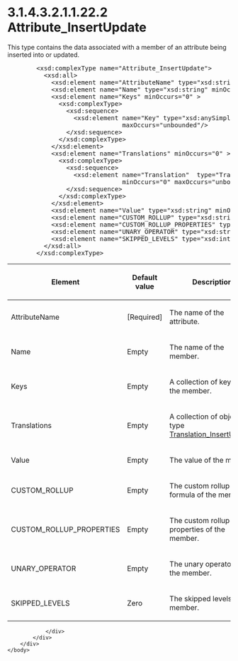<html dir="LTR" xmlns:mshelp="http://msdn.microsoft.com/mshelp" xmlns:ddue="http://ddue.schemas.microsoft.com/authoring/2003/5" xmlns:xlink="http://www.w3.org/1999/xlink" xmlns:tool="http://www.microsoft.com/tooltip">
    <head>
        <meta http-equiv="Content-Type" content="text/html; CHARSET=utf-8"></meta>
        <meta name="save" content="history"></meta>
        <title>3.1.4.3.2.1.1.22.2 Attribute_InsertUpdate</title>
        <xml>
            <mshelp:toctitle title="3.1.4.3.2.1.1.22.2 Attribute_InsertUpdate"></mshelp:toctitle>
            <mshelp:rltitle title="[MS-SSAS]: Attribute_InsertUpdate"></mshelp:rltitle>
            <mshelp:keyword index="A" term="a394af50-34a1-401b-a69f-d24a05b58100"></mshelp:keyword>
            <mshelp:attr name="DCSext.ContentType" value="open specification"></mshelp:attr>
            <mshelp:attr name="AssetID" value="a394af50-34a1-401b-a69f-d24a05b58100"></mshelp:attr>
            <mshelp:attr name="TopicType" value="kbRef"></mshelp:attr>
            <mshelp:attr name="DCSext.Title" value="[MS-SSAS]: Attribute_InsertUpdate" />
        </xml>
    </head>
    <body>
        <div id="header">
            <h1 class="heading">3.1.4.3.2.1.1.22.2 Attribute_InsertUpdate</h1>
        </div>
        <div id="mainSection">
            <div id="mainBody">
                <div id="allHistory" class="saveHistory"></div>
                <div id="sectionSection0" class="section" name="collapseableSection">
                    

<p>This type contains the data associated with a member of an
attribute being inserted into or updated.</p>

<dl>
<dd>
<div><pre>   &lt;xsd:complexType name=&quot;Attribute_InsertUpdate&quot;&gt;
     &lt;xsd:all&gt;
       &lt;xsd:element name=&quot;AttributeName&quot; type=&quot;xsd:string&quot; /&gt;
       &lt;xsd:element name=&quot;Name&quot; type=&quot;xsd:string&quot; minOccurs=&quot;0&quot; /&gt;
       &lt;xsd:element name=&quot;Keys&quot; minOccurs=&quot;0&quot; &gt;
         &lt;xsd:complexType&gt;
           &lt;xsd:sequence&gt;
             &lt;xsd:element name=&quot;Key&quot; type=&quot;xsd:anySimpleType&quot; minOccurs=&quot;0&quot;
                          maxOccurs=&quot;unbounded&quot;/&gt;
           &lt;/xsd:sequence&gt;
         &lt;/xsd:complexType&gt;
       &lt;/xsd:element&gt;
       &lt;xsd:element name=&quot;Translations&quot; minOccurs=&quot;0&quot; &gt;
         &lt;xsd:complexType&gt;
           &lt;xsd:sequence&gt;
             &lt;xsd:element name=&quot;Translation&quot;  type=&quot;Translation_InsertUpdate&quot;
                          minOccurs=&quot;0&quot; maxOccurs=&quot;unbounded&quot;/&gt;
           &lt;/xsd:sequence&gt;
         &lt;/xsd:complexType&gt;
       &lt;/xsd:element&gt;
       &lt;xsd:element name=&quot;Value&quot; type=&quot;xsd:string&quot; minOccurs=&quot;0&quot; /&gt;
       &lt;xsd:element name=&quot;CUSTOM_ROLLUP&quot; type=&quot;xsd:string&quot; minOccurs=&quot;0&quot; /&gt;
       &lt;xsd:element name=&quot;CUSTOM_ROLLUP_PROPERTIES&quot; type=&quot;xsd:string&quot; minOccurs=&quot;0&quot; /&gt;
       &lt;xsd:element name=&quot;UNARY_OPERATOR&quot; type=&quot;xsd:string&quot; minOccurs=&quot;0&quot; /&gt;
       &lt;xsd:element name=&quot;SKIPPED_LEVELS&quot; type=&quot;xsd:integer&quot; minOccurs=&quot;0&quot; /&gt;
     &lt;/xsd:all&gt;
   &lt;/xsd:complexType&gt;
</pre></div>
</dd></dl>

<table>
 <thead>
  <tr>
   <th>
   <p>Element</p>
   </th>
   <th>
   <p>Default value</p>
   </th>
   <th>
   <p>Description</p>
   </th>
  </tr>
 </thead>
 <tr>
  <td>
  <p>AttributeName</p>
  </td>
  <td>
  <p>[Required]</p>
  </td>
  <td>
  <p>The name of the attribute.</p>
  </td>
 </tr>
 <tr>
  <td>
  <p>Name</p>
  </td>
  <td>
  <p>Empty</p>
  </td>
  <td>
  <p>The name of the member.</p>
  </td>
 </tr>
 <tr>
  <td>
  <p>Keys</p>
  </td>
  <td>
  <p>Empty</p>
  </td>
  <td>
  <p>A collection of keys for the member.</p>
  </td>
 </tr>
 <tr>
  <td>
  <p>Translations</p>
  </td>
  <td>
  <p>Empty</p>
  </td>
  <td>
  <p>A collection of objects of type <a href="05363ad4-7470-413e-9f74-f1769446f9d4.html">Translation_InsertUpdate</a>.</p>
  </td>
 </tr>
 <tr>
  <td>
  <p>Value</p>
  </td>
  <td>
  <p>Empty</p>
  </td>
  <td>
  <p>The value of the member.</p>
  </td>
 </tr>
 <tr>
  <td>
  <p>CUSTOM_ROLLUP</p>
  </td>
  <td>
  <p>Empty</p>
  </td>
  <td>
  <p>The custom rollup formula of the member.</p>
  </td>
 </tr>
 <tr>
  <td>
  <p>CUSTOM_ROLLUP_PROPERTIES</p>
  </td>
  <td>
  <p>Empty</p>
  </td>
  <td>
  <p>The custom rollup properties of the member.</p>
  </td>
 </tr>
 <tr>
  <td>
  <p>UNARY_OPERATOR</p>
  </td>
  <td>
  <p>Empty</p>
  </td>
  <td>
  <p>The unary operator of the member.</p>
  </td>
 </tr>
 <tr>
  <td>
  <p>SKIPPED_LEVELS</p>
  </td>
  <td>
  <p>Zero</p>
  </td>
  <td>
  <p>The skipped levels of the member.</p>
  </td>
 </tr>
</table>

<p> </p>


                </div>
            </div>
        </div>
    </body>
</html>